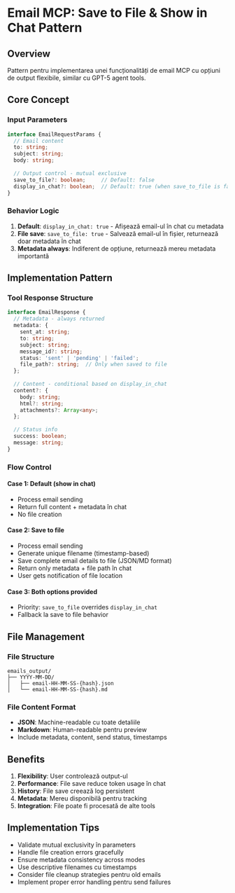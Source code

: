 # Email MCP: Save to File & Show in Chat Pattern

## Overview
Pattern pentru implementarea unei funcționalități de email MCP cu opțiuni de output flexibile, similar cu GPT-5 agent tools.

## Core Concept

### Input Parameters
```typescript
interface EmailRequestParams {
  // Email content
  to: string;
  subject: string;
  body: string;
  
  // Output control - mutual exclusive
  save_to_file?: boolean;     // Default: false
  display_in_chat?: boolean;  // Default: true (when save_to_file is false)
}
```

### Behavior Logic
1. **Default**: `display_in_chat: true` - Afișează email-ul în chat cu metadata
2. **File save**: `save_to_file: true` - Salvează email-ul în fișier, returnează doar metadata în chat
3. **Metadata always**: Indiferent de opțiune, returnează mereu metadata importantă

## Implementation Pattern

### Tool Response Structure
```typescript
interface EmailResponse {
  // Metadata - always returned
  metadata: {
    sent_at: string;
    to: string;
    subject: string;
    message_id?: string;
    status: 'sent' | 'pending' | 'failed';
    file_path?: string;  // Only when saved to file
  };
  
  // Content - conditional based on display_in_chat
  content?: {
    body: string;
    html?: string;
    attachments?: Array<any>;
  };
  
  // Status info
  success: boolean;
  message: string;
}
```

### Flow Control

#### Case 1: Default (show in chat)
- Process email sending
- Return full content + metadata în chat
- No file creation

#### Case 2: Save to file
- Process email sending  
- Generate unique filename (timestamp-based)
- Save complete email details to file (JSON/MD format)
- Return only metadata + file path în chat
- User gets notification of file location

#### Case 3: Both options provided
- Priority: `save_to_file` overrides `display_in_chat`
- Fallback la save to file behavior

## File Management

### File Structure
```
emails_output/
├── YYYY-MM-DD/
│   ├── email-HH-MM-SS-{hash}.json
│   └── email-HH-MM-SS-{hash}.md
```

### File Content Format
- **JSON**: Machine-readable cu toate detaliile
- **Markdown**: Human-readable pentru preview
- Include metadata, content, send status, timestamps

## Benefits

1. **Flexibility**: User controlează output-ul
2. **Performance**: File save reduce token usage în chat
3. **History**: File save creează log persistent
4. **Metadata**: Mereu disponibilă pentru tracking
5. **Integration**: File poate fi procesată de alte tools

## Implementation Tips

- Validate mutual exclusivity în parameters
- Handle file creation errors gracefully  
- Ensure metadata consistency across modes
- Use descriptive filenames cu timestamps
- Consider file cleanup strategies pentru old emails
- Implement proper error handling pentru send failures